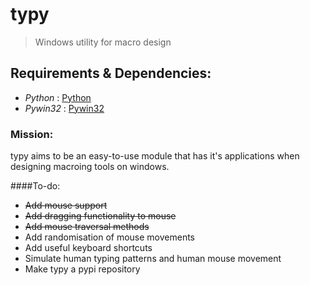 # typy
> Windows utility for macro design

## Requirements & Dependencies:
- *Python*  :  [Python](https://python.org/downloads)
- *Pywin32* :  [Pywin32](https://pypi.python.org/pypi/pywin32)

### Mission:
typy aims to be an easy-to-use module that has it's applications when designing
macroing tools on windows.

####To-do:
- ~~Add mouse support~~
- ~~Add dragging functionality to mouse~~
- ~~Add mouse traversal methods~~
- Add randomisation of mouse movements
- Add useful keyboard shortcuts
- Simulate human typing patterns and human mouse movement
- Make typy a pypi repository